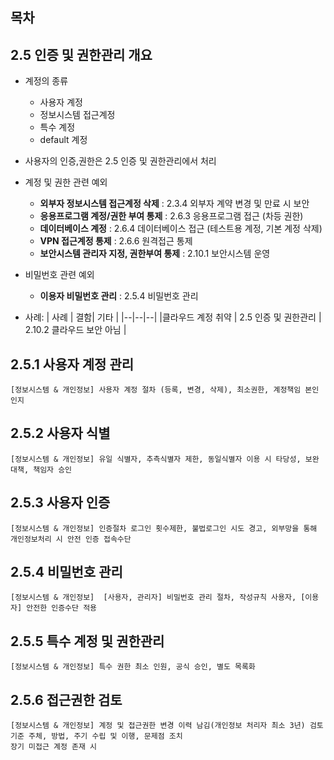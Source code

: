 ## 목차

## 2.5 인증 및 권한관리 개요

- 계정의 종류
    - 사용자 계정
    - 정보시스템 접근계정
    - 특수 계정
    - default 계정

- 사용자의 인증,권한은 2.5 인증 및 권한관리에서 처리
- 계정 및 권한 관련 예외
    - **외부자 정보시스템 접근계정 삭제** : 2.3.4 외부자 계약 변경 및 만료 시 보안
    - **응용프로그램 계정/권한 부여 통제** : 2.6.3 응용프로그램 접근 (차등 권한)
    - **데이터베이스 계정** : 2.6.4 데이터베이스 접근 (테스트용 계정, 기본 계정 삭제)
    - **VPN 접근계정 통제** : 2.6.6 원격접근 통제
    - **보안시스템 관리자 지정, 권한부여 통제** : 2.10.1 보안시스템 운영
- 비밀번호 관련 예외
    - **이용자 비밀번호 관리** : 2.5.4 비밀번호 관리
- 사례:
    | 사례 | 결함| 기타 |
    |--|--|--|
    |클라우드 계정 취약 | 2.5 인증 및 권한관리 | 2.10.2 클라우드 보안 아님 |


## 2.5.1 사용자 계정 관리
~~~
[정보시스템 & 개인정보] 사용자 계정 절차 (등록, 변경, 삭제), 최소권한, 계정책임 본인 인지
~~~


## 2.5.2 사용자 식별
~~~
[정보시스템 & 개인정보] 유일 식별자, 추측식별자 제한, 동일식별자 이용 시 타당성, 보완대책, 책임자 승인
~~~

## 2.5.3 사용자 인증
~~~
[정보시스템 & 개인정보] 인증절차 로그인 횟수제한, 불법로그인 시도 경고, 외부망을 통해 개인정보처리 시 안전 인증 접속수단
~~~

## 2.5.4 비밀번호 관리
~~~
[정보시스템 & 개인정보]  [사용자, 관리자] 비밀번호 관리 절차, 작성규칙 사용자, [이용자] 안전한 인증수단 적용
~~~

## 2.5.5 특수 계정 및 권한관리
~~~
[정보시스템 & 개인정보] 특수 권한 최소 인원, 공식 승인, 별도 목록화
~~~

## 2.5.6 접근권한 검토

~~~
[정보시스템 & 개인정보] 계정 및 접근권한 변경 이력 남김(개인정보 처리자 최소 3년) 검토기준 주체, 방법, 주기 수립 및 이행, 문제점 조치
장기 미접근 계정 존재 시
~~~